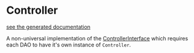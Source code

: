 # Controller
[see the generated documentation](../../generated_docs/controller/Controller.md)

A non-universal implementation of the [ControllerInterface](../../generated_docs/controller/ControllerInterface.md)
which requires each DAO to have it's own instance of `Controller`.
